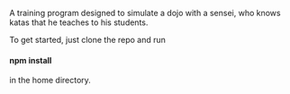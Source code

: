 A training program designed to simulate a dojo with a sensei, who knows katas that he teaches to his students.

To get started, just clone the repo and run <h4>npm install</h4> in the home directory.
